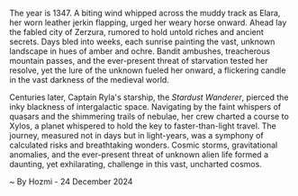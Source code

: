 
The year is 1347.  A biting wind whipped across the muddy track as Elara, her worn leather jerkin flapping, urged her weary horse onward.  Ahead lay the fabled city of Zerzura, rumored to hold untold riches and ancient secrets.  Days bled into weeks, each sunrise painting the vast, unknown landscape in hues of amber and ochre. Bandit ambushes, treacherous mountain passes, and the ever-present threat of starvation tested her resolve, yet the lure of the unknown fueled her onward, a flickering candle in the vast darkness of the medieval world.

Centuries later, Captain Ryla's starship, the *Stardust Wanderer*, pierced the inky blackness of intergalactic space.  Navigating by the faint whispers of quasars and the shimmering trails of nebulae, her crew charted a course to Xylos, a planet whispered to hold the key to faster-than-light travel.  The journey, measured not in days but in light-years, was a symphony of calculated risks and breathtaking wonders.  Cosmic storms, gravitational anomalies, and the ever-present threat of unknown alien life formed a daunting, yet exhilarating, challenge in this vast, uncharted cosmos.

~ By Hozmi - 24 December 2024
